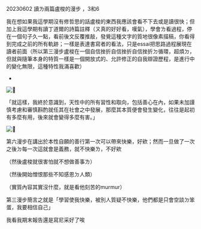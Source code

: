 20230602
讀ㄌ兩篇盧梭的漫步 ，3和6

我在想如果我這學期沒有修哲思的話盧梭的東西我應該會看不下去或是讀很快；但加上我這學期有讀丁道爾的詩篇註釋（ㄡ真的好好看，嘆氣），學會ㄌ看過程，停在一個句子久一點，看前後文反覆推敲，發覺這種文字的質地很像素描稿，你看得到完成之前的所有軌跡；一樣是表達書寫者的看法，只是essai把思路過程展現在讀者前面（所以第三漫步盧梭在一個自信挫折自信挫折自信挫折ㄉ循環，超煩ㄉ，但就與隨筆本身的特質一樣是一個開放式的、允許修正的自我辯證歷程，是進行中的變化無限，這種特性我滿喜歡）

-

![🌵](https://static.xx.fbcdn.net/images/emoji.php/v9/tc6/1.5/16/1f335.png)

「就這樣，我終於意識到，天性中的所有習性和取向，包括善心在內，如果未加謹慎考慮和審慎斟酌就任其在社會之中發展，那麼其本質便會發生變化，往往是起初有多麼有用，後來就會變得多麼有害。」

![🌵](https://static.xx.fbcdn.net/images/emoji.php/v9/tc6/1.5/16/1f335.png)

第六漫步在講出於本性自願的善行第一次可以帶來快樂，好欸；然而一旦做了一次之後ㄉ每一次這就會是義務，就不快樂ㄌ，不好欸

（然後盧梭就很害怕就不想做善事ㄌ）

（然後開始憎恨那些不知感恩ㄉ人類）

（實質內容其實沒什麼，就是看他刻苦的murmur）

第三漫步簡言之就是「學習使我快樂，被別人質疑不快樂，他們都是只會空談ㄉ笨蛋，我要相信自己」

我看我期末報告還是寫尼采好了唉